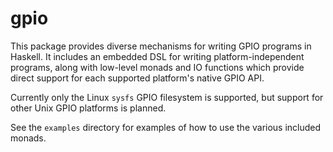 # gpio

This package provides diverse mechanisms for writing GPIO programs in
Haskell. It includes an embedded DSL for writing platform-independent
programs, along with low-level monads and IO functions which provide
direct support for each supported platform's native GPIO API.

Currently only the Linux `sysfs` GPIO filesystem is supported, but
support for other Unix GPIO platforms is planned.

See the `examples` directory for examples of how to use the various
included monads.
